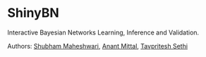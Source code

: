 # ShinyBN
Interactive Bayesian Networks Learning, Inference and Validation.

Authors: [Shubham Maheshwari](https://github.com/shubham14101), [Anant Mittal](https://github.com/anant15), [Tavpritesh Sethi](https://github.com/Tavpritesh)
